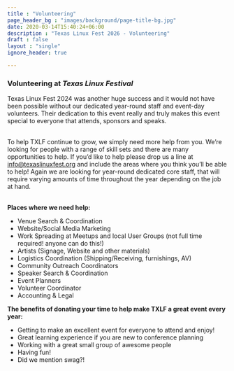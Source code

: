 ```yaml
---
title : "Volunteering"
page_header_bg : "images/background/page-title-bg.jpg"
date: 2020-03-14T15:40:24+06:00
description : "Texas Linux Fest 2026 - Volunteering"
draft : false
layout : "single"
ignore_header: true

---
```


### Volunteering at _Texas Linux Festival_

Texas Linux Fest 2024 was another huge success and it would not have been possible without our dedicated year-round staff and event-day volunteers. Their dedication to this event really and truly makes this event special to everyone that attends, sponsors and speaks.
<br /><br />

To help TXLF continue to grow, we simply need more help from you. We’re looking for people with a range of skill sets and there are many opportunities to help. If you’d like to help please drop us a line at info@texaslinuxfest.org and include the areas where you think you’ll be able to help! Again we are looking for year-round dedicated core staff, that will require varying amounts of time throughout the year depending on the job at hand.
<br /><br />

**Places where we need help:**

- Venue Search & Coordination
- Website/Social Media Marketing
- Work Spreading at Meetups and local User Groups (not full time required! anyone can do this!)
- Artists (Signage, Website and other materials)
- Logistics Coordination (Shipping/Receiving, furnishings, AV)
- Community Outreach Coordinators
- Speaker Search & Coordination
- Event Planners
- Volunteer Coordinator
- Accounting & Legal

**The benefits of donating your time to help make TXLF a great event every year:**

- Getting to make an excellent event for everyone to attend and enjoy!
- Great learning experience if you are new to conference planning
- Working with a great small group of awesome people
- Having fun!
- Did we mention swag?!
